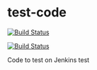 # test-code


[![Build Status](http://power-ci.osuosl.org:8080/buildStatus/icon?job=demo-build)](http://power-ci.osuosl.org:8080/job/demo-build/)


[![Build Status](http://140.211.168.153:8080/job/demo-build/badge/icon?style=plastic&.png)](http://140.211.168.153:8080/job/demo-build)      




Code to test on Jenkins
test

